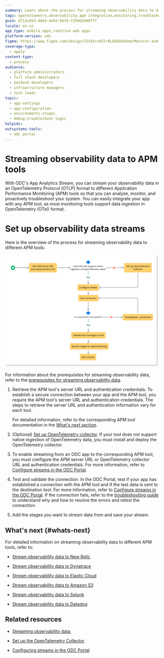 ```yaml
---
summary: Learn about the process for streaming observability data to different APM tools
tags: opentelemetry,observability,apm integration,monitoring,troubleshooting
guid: d713c053-48b4-4a5e-bb7b-f35062668fff
locale: en-us
app_type: mobile apps,reactive web apps
platform-version: odc
figma: https://www.figma.com/design/IStE4rx9SlrBLEK5OXk4nm/Monitor-and-troubleshoot-apps?node-id=3795-56
coverage-type:
  - apply
content-type:
  - process
audience:
  - platform administrators
  - full stack developers
  - backend developers
  - infrastructure managers
  - tech leads
topic:
  - app-settings
  - app-configuration
  - environments-stages
  - debug-troubleshoot-logic
helpids:
outsystems-tools:
  - odc portal
---
```

# Streaming observability data to APM tools

With ODC's App Analytics Stream, you can stream your observability data in an OpenTelemetry Protocol (OTLP) format to different Application Performance Monitoring (APM) tools so that you can analyze, monitor, and proactively troubleshoot your system. You can easily integrate your app with any APM tool, as most monitoring tools support data ingestion in OpenTelemetry (OTel) format.

# Set up observability data streams

Here is the overview of the process for streaming observability data to different APM tools:

![Flowchart illustrating the steps to stream observability data to an APM tool, including retrieving server URL, configuring stream, testing connection, and saving stream.](images/app-analytics-process-flow-diag.png "Process of Streaming Observability Data to APM Tools")

For information about the prerequisites for streaming observability data, refer to the [prerequisites for streaming observability data](stream-app-analytics-overview.md#prerequisites).

1. Retrieve the APM tool's server URL and authentication credentials. To establish a secure connection between your app and the APM tool, you require the APM tool's server URL and authentication credentials. The steps to retrieve the server URL and authentication information vary for each tool.

    For detailed information, refer to the corresponding APM tool documentation in the [What's next section](#whats-next).

1. (Optional) [Set up OpenTelemetry collector](stream-app-analytics-opentelemetry.md). If your tool does not support native ingestion of OpenTelemetry data, you must install and deploy the OpenTelemetry collector.

1. To enable streaming from an ODC app to the corresponding APM tool, you must configure the APM server URL or OpenTelemetry collector URL and authentication credentials. For more information, refer to [Configure streams in the ODC Portal](stream-app-analytics-configure.md).

1. Test and validate the connection. In the ODC Portal, test if your app has established a connection with the APM tool and if the test data is sent to the destination tool. For more information, refer to [Configure streams in the ODC Portal](stream-app-analytics-configure.md). If the connection fails, refer to the [troubleshooting guide](https://success.outsystems.com/support/errors/log_streaming_errors/) to understand why and how to resolve the errors and retest the connection.

1. Add the stages you want to stream data from and save your stream.

## What's next {#whats-next}

For detailed information on streaming observability data to different APM tools, refer to:

* [Stream observability data to New Relic](stream-app-analytics-new-relic.md)

* [Stream observability data to Dynatrace](stream-app-analytics-dynatrace.md)

* [Stream observability data to Elastic Cloud](stream-app-analytics-elastic.md)

* [Stream observability data to Amazon S3](stream-app-analytics-amazon-s3.md)

* [Stream observability data to Splunk](stream-app-analytics-splunk.md)

* [Stream observability data to Datadog](stream-app-analytics-datadog.md)

## Related resources

* [Streaming observability data ](stream-app-analytics-overview.md)

* [Set up the OpenTelemetry Collector](stream-app-analytics-opentelemetry.md)

* [Configuring streams in the ODC Portal](stream-app-analytics-configure.md)

